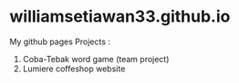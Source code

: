 # williamsetiawan33.github.io
My github pages
Projects :
1. Coba-Tebak word game (team project)
2. Lumiere coffeshop website